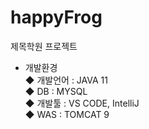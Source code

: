 # happyFrog
 제목학원 프로젝트<br>
- 개발환경<br> 
◆ 개발언어 : JAVA 11<br> 
◆ DB : MYSQL<br> 
◆ 개발툴 : VS CODE, IntelliJ<br>
◆ WAS : TOMCAT 9 
 
  
